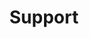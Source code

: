 ---
#Delimiter files are used to separate the list of documentation pages into sections.
title: "Support"
type: delimiter
weight: 26 # Change this weight to change order of sections
sitemapExclude: True
_build:
  publishResources: false
  render: never
---